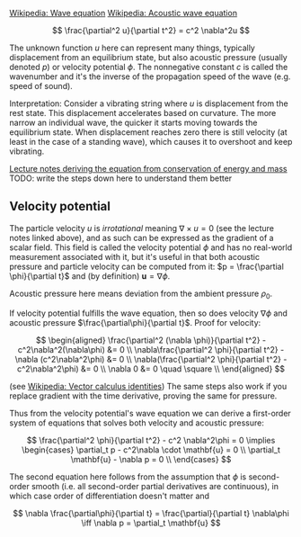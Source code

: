 [Wikipedia: Wave equation](https://en.wikipedia.org/wiki/Wave_equation)
[Wikipedia: Acoustic wave equation](https://en.wikipedia.org/wiki/Acoustic_wave_equation)

$$
\frac{\partial^2 u}{\partial t^2} = c^2 \nabla^2u
$$

The unknown function $u$ here can represent many things,
typically displacement from an equilibrium state, but also
acoustic pressure (usually denoted $p$) or velocity potential $\phi$.
The nonnegative constant $c$ is called the wavenumber
and it's the inverse of the propagation speed of the wave
(e.g. speed of sound).

Interpretation: Consider a vibrating string where $u$ is displacement
from the rest state. This displacement accelerates based on curvature.
The more narrow an individual wave, the quicker it starts moving towards
the equilibrium state. When displacement reaches zero there is still velocity
(at least in the case of a standing wave),
which causes it to overshoot and keep vibrating.

[Lecture notes deriving the equation from conservation of energy and mass](http://jontalle.web.engr.illinois.edu/uploads/473.F18/Lectures/Chapter_5a.pdf)
TODO: write the steps down here to understand them better

## Velocity potential

The particle velocity $u$ is _irrotational_ meaning $\nabla \times u = 0$
(see the lecture notes linked above), and as such can be expressed
as the gradient of a scalar field. This field is called the velocity
potential $\phi$ and has no real-world measurement associated with it,
but it's useful in that both acoustic pressure and particle velocity
can be computed from it: $p = \frac{\partial \phi}{\partial t}$
and (by definition) $\mathbf{u} = \nabla \phi$.

Acoustic pressure here means deviation from the ambient pressure $\rho_0$.

If velocity potential fulfills the wave equation, then so does
velocity $\nabla\phi$ and acoustic pressure $\frac{\partial\phi}{\partial t}$. Proof for velocity:

$$
\begin{aligned}
\frac{\partial^2 (\nabla \phi)}{\partial t^2} - c^2\nabla^2(\nabla\phi) &= 0 \\
\nabla\frac{\partial^2 \phi}{\partial t^2} - \nabla (c^2\nabla^2\phi) &= 0 \\
\nabla(\frac{\partial^2 \phi}{\partial t^2} - c^2\nabla^2\phi) &= 0 \\
\nabla 0 &= 0 \quad \square \\
\end{aligned}
$$

(see [Wikipedia: Vector calculus identities](https://en.wikipedia.org/wiki/Vector_calculus_identities))
The same steps also work if you replace gradient
with the time derivative, proving the same for pressure.

Thus from the velocity potential's wave equation we can derive
a first-order system of equations that solves both
velocity and acoustic pressure:

$$
\frac{\partial^2 \phi}{\partial t^2} - c^2 \nabla^2\phi = 0 \implies
\begin{cases}
\partial_t p - c^2\nabla \cdot \mathbf{u} = 0 \\
\partial_t \mathbf{u} - \nabla p = 0 \\
\end{cases}
$$

The second equation here follows from the assumption that $\phi$ is second-order
smooth (i.e. all second-order partial derivatives are continuous),
in which case order of differentiation doesn't matter and

$$
\nabla \frac{\partial\phi}{\partial t} = \frac{\partial}{\partial t} \nabla\phi
\iff \nabla p = \partial_t \mathbf{u}
$$
